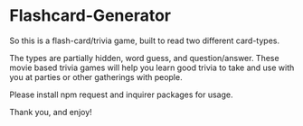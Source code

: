 # Flashcard-Generator

So this is a flash-card/trivia game, built to read two different card-types.

The types are partially hidden, word guess, and question/answer. These movie based trivia games will help you learn good trivia to take and use with you at parties or other gatherings with people.

Please install npm request and inquirer packages for usage.

Thank you, and enjoy!

